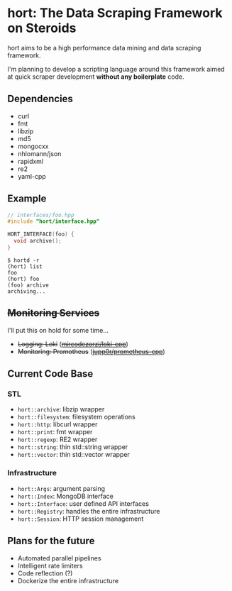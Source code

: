 # hort: The Data Scraping Framework on Steroids

hort aims to be a high performance data mining and data scraping framework.

I'm planning to develop a scripting language around this framework aimed at
quick scraper development **without any boilerplate** code.

## Dependencies

- curl
- fmt
- libzip
- md5
- mongocxx
- nhlomann/json
- rapidxml
- re2
- yaml-cpp

## Example

``` c++
// interfaces/foo.hpp
#include "hort/interface.hpp"

HORT_INTERFACE(foo) {
  void archive(); 
}
```

```
$ hortd -r
(hort) list
foo
(hort) foo
(foo) archive
archiving...
```

## ~~Monitoring Services~~

I'll put this on hold for some time...

- ~~Logging: Loki~~ ([~~mircodezorzi/loki-cpp~~](http://github.com/mircodezorzi/loki-cpp))
- ~~Monitoring: Promotheus~~ ([~~jupp0r/prometheus-cpp~~](https://github.com/jupp0r/prometheus-cpp))

## Current Code Base

### STL 

- `hort::archive`: libzip wrapper
- `hort::filesystem`: filesystem operations
- `hort::http`: libcurl wrapper
- `hort::print`: fmt wrapper
- `hort::regexp`: RE2 wrapper
- `hort::string`: thin std::string wrapper
- `hort::vector`: thin std::vector wrapper

### Infrastructure

- `hort::Args`: argument parsing
- `hort::Index`: MongoDB interface
- `hort::Interface`: user defined API interfaces
- `hort::Registry`: handles the entire infrastructure
- `hort::Session`: HTTP session management

## Plans for the future

- Automated parallel pipelines
- Intelligent rate limiters
- Code reflection (?)
- Dockerize the entire infrastructure
